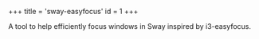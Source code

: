 +++
title = 'sway-easyfocus'
id = 1
+++

A tool to help efficiently focus windows in Sway inspired by i3-easyfocus.

<!--
[![sway-easyfocus-card](https://github-readme-stats.vercel.app/api/pin/?username=edzdez&repo=sway-easyfocus&show_owner=true&theme=gruvbox)](https://github.com/edzdez/sway-easyfocus)
-->
